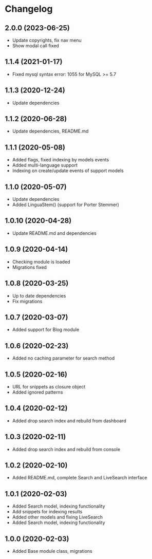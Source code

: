 Changelog
=========

## 2.0.0 (2023-06-25)
 * Update copyrights, fix nav menu
 * Show modal call fixed
 
## 1.1.4 (2021-01-17)
 * Fixed mysql syntax error: 1055 for MySQL >= 5.7
    
## 1.1.3 (2020-12-24)
 * Update dependencies
 
## 1.1.2 (2020-06-28)
 * Update dependencies, README.md

## 1.1.1 (2020-05-08)
 * Added flags, fixed indexing by models events
 * Added multi-language support
 * Indexing on create/update events of support models
 
## 1.1.0 (2020-05-07)
 * Update dependencies
 * Added LinguaStem() (support for Porter Stemmer)
 
## 1.0.10 (2020-04-28)
 * Update README.md and dependencies
 
## 1.0.9 (2020-04-14)
 * Checking module is loaded
 * Migrations fixed
 
## 1.0.8 (2020-03-25)
 * Up to date dependencies
 * Fix migrations
 
## 1.0.7 (2020-03-07)
 * Added support for Blog module
 
## 1.0.6 (2020-02-23)
 * Added no caching parameter for search method
 
## 1.0.5 (2020-02-16)
 * URL for snippets as closure object
 * Added ignored patterns
 
## 1.0.4 (2020-02-12)
 * Added drop search index and rebuild from dashboard
 
## 1.0.3 (2020-02-11)
 * Added drop search index and rebuild from console
 
## 1.0.2 (2020-02-10)
 * Added README.md, complete Search and LiveSearch interface
 
## 1.0.1 (2020-02-03)
 * Added Search model, indexing functionality
 * Add snippets for indexing results
 * Added other models and fixing LiveSearch
 * Added Search model, indexing functionality
 
## 1.0.0 (2020-02-03)
 * Added Base module class, migrations
